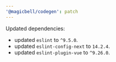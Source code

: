 ```yaml
---
'@magicbell/codegen': patch
---
```


Updated dependencies:

- updated `eslint` to `^9.5.0`.
- updated `eslint-config-next` to `14.2.4`.
- updated `eslint-plugin-vue` to `^9.26.0`.
